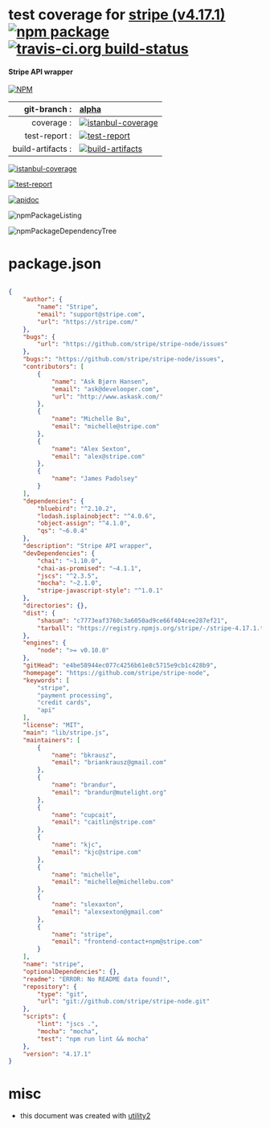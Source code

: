 # test coverage for  [stripe (v4.17.1)](https://github.com/stripe/stripe-node)  [![npm package](https://img.shields.io/npm/v/npmtest-stripe.svg?style=flat-square)](https://www.npmjs.org/package/npmtest-stripe) [![travis-ci.org build-status](https://api.travis-ci.org/npmtest/node-npmtest-stripe.svg)](https://travis-ci.org/npmtest/node-npmtest-stripe)
#### Stripe API wrapper

[![NPM](https://nodei.co/npm/stripe.png?downloads=true)](https://www.npmjs.com/package/stripe)

| git-branch : | [alpha](https://github.com/npmtest/node-npmtest-stripe/tree/alpha)|
|--:|:--|
| coverage : | [![istanbul-coverage](https://npmtest.github.io/node-npmtest-stripe/build/coverage.badge.svg)](https://npmtest.github.io/node-npmtest-stripe/build/coverage.html/index.html)|
| test-report : | [![test-report](https://npmtest.github.io/node-npmtest-stripe/build/test-report.badge.svg)](https://npmtest.github.io/node-npmtest-stripe/build/test-report.html)|
| build-artifacts : | [![build-artifacts](https://npmtest.github.io/node-npmtest-stripe/glyphicons_144_folder_open.png)](https://github.com/npmtest/node-npmtest-stripe/tree/gh-pages/build)|

[![istanbul-coverage](https://npmtest.github.io/node-npmtest-stripe/build/screenCapture.buildCustomOrg.browser.coverage.html.png)](https://npmtest.github.io/node-npmtest-stripe/build/coverage.html/index.html)

[![test-report](https://npmtest.github.io/node-npmtest-stripe/build/screenCapture.buildCustomOrg.browser.%252Fhome%252Ftravis%252Fbuild%252Fnpmtest%252Fnode-npmtest-stripe%252Ftmp%252Fbuild%252Ftest-report.html.png)](https://npmtest.github.io/node-npmtest-stripe/build/test-report.html)

[![apidoc](https://npmdoc.github.io/node-npmdoc-stripe/build/screenCapture.buildApidoc.browser.%252Fhome%252Ftravis%252Fbuild%252Fnpmdoc%252Fnode-npmdoc-stripe%252Ftmp%252Fbuild%252Fapidoc.html.png)](https://npmdoc.github.io/node-npmdoc-stripe/build/apidoc.html)

![npmPackageListing](https://npmtest.github.io/node-npmtest-stripe/build/screenCapture.npmPackageListing.svg)

![npmPackageDependencyTree](https://npmtest.github.io/node-npmtest-stripe/build/screenCapture.npmPackageDependencyTree.svg)



# package.json

```json

{
    "author": {
        "name": "Stripe",
        "email": "support@stripe.com",
        "url": "https://stripe.com/"
    },
    "bugs": {
        "url": "https://github.com/stripe/stripe-node/issues"
    },
    "bugs:": "https://github.com/stripe/stripe-node/issues",
    "contributors": [
        {
            "name": "Ask Bjørn Hansen",
            "email": "ask@develooper.com",
            "url": "http://www.askask.com/"
        },
        {
            "name": "Michelle Bu",
            "email": "michelle@stripe.com"
        },
        {
            "name": "Alex Sexton",
            "email": "alex@stripe.com"
        },
        {
            "name": "James Padolsey"
        }
    ],
    "dependencies": {
        "bluebird": "^2.10.2",
        "lodash.isplainobject": "^4.0.6",
        "object-assign": "^4.1.0",
        "qs": "~6.0.4"
    },
    "description": "Stripe API wrapper",
    "devDependencies": {
        "chai": "~1.10.0",
        "chai-as-promised": "~4.1.1",
        "jscs": "^2.3.5",
        "mocha": "~2.1.0",
        "stripe-javascript-style": "^1.0.1"
    },
    "directories": {},
    "dist": {
        "shasum": "c7773eaf3760c3a6050ad9ce66f404cee287ef21",
        "tarball": "https://registry.npmjs.org/stripe/-/stripe-4.17.1.tgz"
    },
    "engines": {
        "node": ">= v0.10.0"
    },
    "gitHead": "e4be58944ec077c4256b61e8c5715e9cb1c428b9",
    "homepage": "https://github.com/stripe/stripe-node",
    "keywords": [
        "stripe",
        "payment processing",
        "credit cards",
        "api"
    ],
    "license": "MIT",
    "main": "lib/stripe.js",
    "maintainers": [
        {
            "name": "bkrausz",
            "email": "briankrausz@gmail.com"
        },
        {
            "name": "brandur",
            "email": "brandur@mutelight.org"
        },
        {
            "name": "cupcait",
            "email": "caitlin@stripe.com"
        },
        {
            "name": "kjc",
            "email": "kjc@stripe.com"
        },
        {
            "name": "michelle",
            "email": "michelle@michellebu.com"
        },
        {
            "name": "slexaxton",
            "email": "alexsexton@gmail.com"
        },
        {
            "name": "stripe",
            "email": "frontend-contact+npm@stripe.com"
        }
    ],
    "name": "stripe",
    "optionalDependencies": {},
    "readme": "ERROR: No README data found!",
    "repository": {
        "type": "git",
        "url": "git://github.com/stripe/stripe-node.git"
    },
    "scripts": {
        "lint": "jscs .",
        "mocha": "mocha",
        "test": "npm run lint && mocha"
    },
    "version": "4.17.1"
}
```



# misc
- this document was created with [utility2](https://github.com/kaizhu256/node-utility2)
